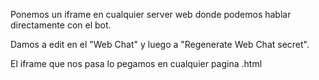 Ponemos un iframe en cualquier server web donde podemos hablar directamente con el bot.

Damos a edit en el "Web Chat" y luego a "Regenerate Web Chat secret".

El iframe que nos pasa lo pegamos en cualquier pagina .html
